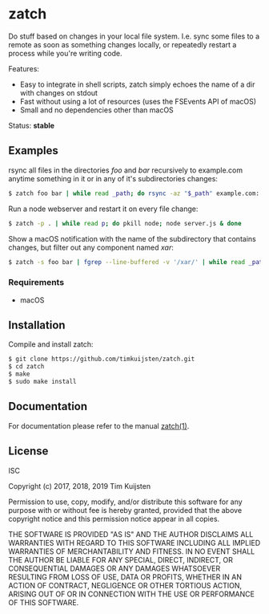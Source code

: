 # zatch

Do stuff based on changes in your local file system. I.e. sync some files to a
remote as soon as something changes locally, or repeatedly restart a process
while you're writing code.

Features:
* Easy to integrate in shell scripts, zatch simply echoes the name of a dir with
  changes on stdout
* Fast without using a lot of resources (uses the FSEvents API of macOS)
* Small and no dependencies other than macOS

Status: **stable**


## Examples

rsync all files in the directories *foo* and *bar* recursively to example.com
anytime something in it or in any of it's subdirectories changes:
```sh
$ zatch foo bar | while read _path; do rsync -az "$_path" example.com: ; done
```

Run a node webserver and restart it on every file change:
```sh
$ zatch -p . | while read p; do pkill node; node server.js & done
```

Show a macOS notification with the name of the subdirectory that contains
changes, but filter out any component named *xar*:
```sh
$ zatch -s foo bar | fgrep --line-buffered -v '/xar/' | while read _path; do osascript -e "display notification \"$_path\""; done
```


### Requirements

* macOS


## Installation

Compile and install zatch:

```sh
$ git clone https://github.com/timkuijsten/zatch.git
$ cd zatch
$ make
$ sudo make install
```


## Documentation

For documentation please refer to the manual [zatch(1)].


## License

ISC

Copyright (c) 2017, 2018, 2019 Tim Kuijsten

Permission to use, copy, modify, and/or distribute this software for any purpose
with or without fee is hereby granted, provided that the above copyright notice
and this permission notice appear in all copies.

THE SOFTWARE IS PROVIDED "AS IS" AND THE AUTHOR DISCLAIMS ALL WARRANTIES WITH
REGARD TO THIS SOFTWARE INCLUDING ALL IMPLIED WARRANTIES OF MERCHANTABILITY AND
FITNESS. IN NO EVENT SHALL THE AUTHOR BE LIABLE FOR ANY SPECIAL, DIRECT,
INDIRECT, OR CONSEQUENTIAL DAMAGES OR ANY DAMAGES WHATSOEVER RESULTING FROM LOSS
OF USE, DATA OR PROFITS, WHETHER IN AN ACTION OF CONTRACT, NEGLIGENCE OR OTHER
TORTIOUS ACTION, ARISING OUT OF OR IN CONNECTION WITH THE USE OR PERFORMANCE OF
THIS SOFTWARE.

[zatch(1)]: https://netsend.nl/zatch/zatch.1.html
